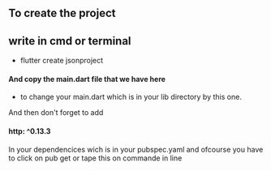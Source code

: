## To create the project 
## write in cmd or terminal

* flutter create jsonproject 

#### And copy the main.dart file that we have here
* to change your main.dart which is in your lib directory by this one.

And then don't forget to add 
####  http: ^0.13.3 
In your dependencices wich is in your pubspec.yaml and ofcourse you have to click on  pub get or tape this on commande in line
